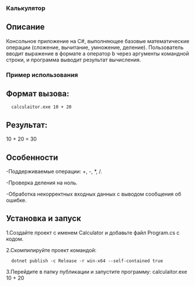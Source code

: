 ### Калькулятор

## Описание

  Консольное приложение на C#, выполняющее базовые математические операции (сложение, вычитание, умножение, деление). Пользователь вводит выражение в формате a оператор b через аргументы командной строки, и программа выводит результат вычисления.

### Пример использования

## Формат вызова:
```
  calculaitor.exe 10 + 20
```
## Результат:

  10 + 20 = 30

## Особенности

-Поддерживаемые операции: +, -, *, /.

-Проверка деления на ноль.

-Обработка некорректных входных данных с выводом сообщения об ошибке.

## Установка и запуск

1.Создайте проект с именем Calculator и добавьте файл Program.cs с кодом.

2.Скомпилируйте проект командой:
```
  dotnet publish -c Release -r win-x64 --self-contained true
```
3.Перейдите в папку публикации и запустите программу:
  calculaitor.exe 10 + 20
